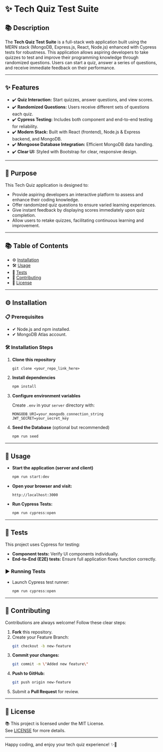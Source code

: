 # ✨ Tech Quiz Test Suite

## 📚 Description

The **Tech Quiz Test Suite** is a full-stack web application built using the MERN stack (MongoDB, Express.js, React, Node.js) enhanced with Cypress tests for robustness. This application allows aspiring developers to take quizzes to test and improve their programming knowledge through randomized questions. Users can start a quiz, answer a series of questions, and receive immediate feedback on their performance.

---

## ✨ Features

- ✔️ **Quiz Interaction:** Start quizzes, answer questions, and view scores.
- ✔️ **Randomized Questions:** Users receive different sets of questions each quiz.
- ✔️ **Cypress Testing:** Includes both component and end-to-end testing for reliability.
- ✔️ **Modern Stack:** Built with React (frontend), Node.js & Express backend, and MongoDB.
- ✔️ **Mongoose Database Integration:** Efficient MongoDB data handling.
- ✔️ **Clear UI:** Styled with Bootstrap for clear, responsive design.

---

## 📌 Purpose

This Tech Quiz application is designed to:
- Provide aspiring developers an interactive platform to assess and enhance their coding knowledge.
- Offer randomized quiz questions to ensure varied learning experiences.
- Give instant feedback by displaying scores immediately upon quiz completion.
- Allow users to retake quizzes, facilitating continuous learning and improvement.

---

## 📚 Table of Contents

- ⚙️ [Installation](#installation)
- 🛠️ [Usage](#usage)
- 🚀 [Tests](#tests)
- 💖 [Contributing](#contributing)
- 📜 [License](#license)

---

## ⚙️ Installation

### 📋 Prerequisites

- ✔ Node.js and npm installed.
- ✔ MongoDB Atlas account.

### 🛠️ Installation Steps

1. **Clone this repository**
   ```
   git clone <your_repo_link_here>
   ```

2. **Install dependencies**
   ```bash
   npm install
   ```

3. **Configure environment variables**

   Create `.env` in your `server` directory with:
   ```
   MONGODB_URI=your_mongodb_connection_string
   JWT_SECRET=your_secret_key
   ```

3. **Seed the Database** (optional but recommended)
   ```bash
   npm run seed
   ```

---

## 🚀 Usage

- **Start the application (server and client)**

  ```bash
  npm run start:dev
  ```

- **Open your browser and visit:**

  ```
  http://localhost:3000
  ```

- **Run Cypress Tests:**

  ```bash
  npm run cypress:open
  ```

---

## 🧪 Tests

This project uses Cypress for testing:

- **Component tests:** Verify UI components individually.
- **End-to-End (E2E) tests:** Ensure full application flows function correctly.

### ▶️ Running Tests

- Launch Cypress test runner:
  ```bash
  npm run cypress:open
  ```

---

## 💖 Contributing

Contributions are always welcome! Follow these clear steps:

1. **Fork** this repository.
2. Create your Feature Branch:
   ```bash
   git checkout -b new-feature
   ```
3. **Commit your changes:**
   ```bash
   git commit -m \"Added new feature\"
   ```
4. **Push to GitHub:**
   ```bash
   git push origin new-feature
   ```
5. Submit a **Pull Request** for review.

---

## 📜 License

📚 This project is licensed under the MIT License.  
See [LICENSE](./LICENSE) for more details.

---

Happy coding, and enjoy your tech quiz experience! ✨🎉